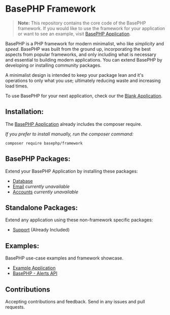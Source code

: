 # BasePHP Framework

> **Note:** This repository contains the core code of the BasePHP framework. If you would like to use the framework for your application or want to see an example, visit [BasePHP Application](https://github.com/basephp/basephp).

BasePHP is a PHP framework for modern minimalist, who like *simplicity* and *speed*. BasePHP was built from the ground up, incorporating the best aspects from popular frameworks, and only including what is necessary and essential to building modern applications. You can extend BasePHP by developing or installing community packages.

A minimalist design is intended to keep your package lean and it's operations to only what you use; ultimately reducing waste and increasing load times.

To use BasePHP for your next application, check our the [Blank Application](https://github.com/basephp/basephp).


## Installation:
The [BasePHP Application](https://github.com/basephp/basephp) already includes the composer require.

*If you prefer to install manually, run the composer command:*

```
composer require basephp/framework
```


## BasePHP Packages:
Extend your BasePHP Application by installing these packages:
* [Database](https://github.com/basephp/database)
* [Email](https://github.com/basephp/email) *currently unavailable*
* [Accounts](https://github.com/basephp/accounts) *currently unavailable*


## Standalone Packages:
Extend any application using these non-framework specific packages:
* [Support](https://github.com/basephp/support) (Already Included)


## Examples:
BasePHP use-case examples and framework showcase.
* [Example Application](https://github.com/basephp/basephp)
* [BasePHP - Alerts API](https://github.com/timothymarois/basephp-alerts-api)


## Contributions

Accepting contributions and feedback. Send in any issues and pull requests.
